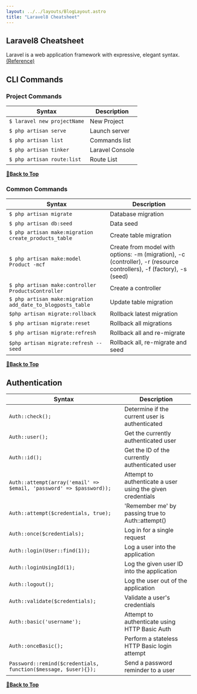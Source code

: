 ```yaml
---
layout: ../../layouts/BlogLayout.astro
title: "Laravel8 Cheatsheet"
---
```


## Laravel8 Cheatsheet

Laravel is a web application framework with expressive, elegant syntax. [ (Reference)](https://laravel.com/#:~:text=Laravel%20is%20a%20web%20application%20framework%20with%20expressive%2C%20elegant%20syntax.%20We%E2%80%99ve%20already%20laid%20the%20foundation%20%E2%80%94%20freeing%20you%20to%20create%20without%20sweating%20the%20small%20things.)

## CLI Commands

### Project Commands

| Syntax                      | Description     |
| --------------------------- | --------------- |
| `$ laravel new projectName` | New Project     |
| `$ php artisan serve`       | Launch server   |
| `$ php artisan list`        | Commands list   |
| `$ php artisan tinker`      | Laravel Console |
| `$ php artisan route:list`  | Route List      |

**[🔼Back to Top](#table-of-contents)**

### Common Commands

| Syntax                                                     | Description                                                                                                         |
| ---------------------------------------------------------- | ------------------------------------------------------------------------------------------------------------------- |
| `$ php artisan migrate`                                    | Database migration                                                                                                  |
| `$ php artisan db:seed`                                    | Data seed                                                                                                           |
| `$ php artisan make:migration create_products_table`       | Create table migration                                                                                              |
| `$ php artisan make:model Product -mcf`                    | Create from model with options: -m (migration), -c (controller), -r (resource controllers), -f (factory), -s (seed) |
| `$ php artisan make:controller ProductsController`         | Create a controller                                                                                                 |
| `$ php artisan make:migration add_date_to_blogposts_table` | Update table migration                                                                                              |
| `$php artisan migrate:rollback`                            | Rollback latest migration                                                                                           |
| `$ php artisan migrate:reset`                              | Rollback all migrations                                                                                             |
| `$ php artisan migrate:refresh`                            | Rollback all and re-migrate                                                                                         |
| `$php artisan migrate:refresh --seed`                      | Rollback all, re-migrate and seed                                                                                   |

**[🔼Back to Top](#table-of-contents)**

## Authentication

| Syntax                                                              | Description                                                |
| ------------------------------------------------------------------- | ---------------------------------------------------------- |
| `Auth::check();`                                                    | Determine if the current user is authenticated             |
| `Auth::user();`                                                     | Get the currently authenticated user                       |
| `Auth::id();`                                                       | Get the ID of the currently authenticated user             |
| `Auth::attempt(array('email' => $email, 'password' => $password));` | Attempt to authenticate a user using the given credentials |
| `Auth::attempt($credentials, true);`                                | 'Remember me' by passing true to Auth::attempt()           |
| `Auth::once($credentials);`                                         | Log in for a single request                                |
| `Auth::login(User::find(1));`                                       | Log a user into the application                            |
| `Auth::loginUsingId(1);`                                            | Log the given user ID into the application                 |
| `Auth::logout();`                                                   | Log the user out of the application                        |
| `Auth::validate($credentials);`                                     | Validate a user's credentials                              |
| `Auth::basic('username');`                                          | Attempt to authenticate using HTTP Basic Auth              |
| `Auth::onceBasic();`                                                | Perform a stateless HTTP Basic login attempt               |
| `Password::remind($credentials, function($message, $user){});`      | Send a password reminder to a user                         |

**[🔼Back to Top](#table-of-contents)**
